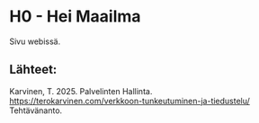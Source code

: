 # H0 - Hei Maailma

Sivu webissä. 


## Lähteet: 

Karvinen, T. 2025. Palvelinten Hallinta.    
https://terokarvinen.com/verkkoon-tunkeutuminen-ja-tiedustelu/    
Tehtävänanto.     

